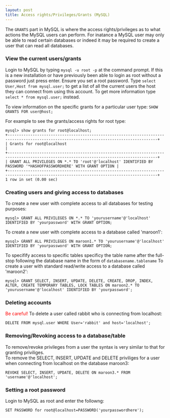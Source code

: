 ```yaml
---
layout: post 
title: Access rights/Privileges/Grants (MySQL)
---
```


The `GRANTS` part in MySQL is where the access rights/privileges as to
what actions the MySQL users can perform. For inatance a MySQL user may
only be able to read certain databases or indeed it may be required to
create a user that can read all databases.

### View the current users/grants

Login to MySQL by typing `mysql -u root -p` at the command prompt. If
this is a new installation or have previously been able to login as root
without a password just press enter. Ensure you set a root password.
Type `select User,Host from mysql.user;` to get a list of all the
current users the host they can connect from using this account. To get
more information type `select * from mysql.user;` instead.

To view information on the specific grants for a particular user type:
`SHOW GRANTS FOR user@host;`

For example to see the grants/access rights for root type:

    mysql> show grants for root@localhost;
    +----------------------------------------------------------------------------------------------------------------------------------------+
    | Grants for root@localhost                                                                                                              |
    +----------------------------------------------------------------------------------------------------------------------------------------+
    | GRANT ALL PRIVILEGES ON *.* TO 'root'@'localhost' IDENTIFIED BY PASSWORD '*HASHOFPASSWORDHERE' WITH GRANT OPTION |
    +----------------------------------------------------------------------------------------------------------------------------------------+
    1 row in set (0.00 sec)

### Creating users and giving access to databases

To create a new user with complete access to all databases for testing
purposes:

    mysql> GRANT ALL PRIVILEGES ON *.* TO 'yourusername'@'localhost' IDENTIFIED BY 'yourpassword' WITH GRANT OPTION;

To create a new user with complete access to a database called
\'maroon1\':

    mysql> GRANT ALL PRIVILEGES ON maroon1.* TO 'yourusername'@'localhost' IDENTIFIED BY 'yourpassword' WITH GRANT OPTION;

To specifify access to specific tables specificy the table name after
the full-stop following the database name in the form of
`databasename.tablename` To create a user with standard read/write
access to a database called \'maroon2\':

    mysql> GRANT SELECT, INSERT, UPDATE, DELETE, CREATE, DROP, INDEX, ALTER, CREATE TEMPORARY TABLES, LOCK TABLES ON maroon2.* TO 'yourusername'@'localhost' IDENTIFIED BY 'yourpassword';

### Deleting accounts

<font color=red>Be careful!</font> To delete a user called rabbit who is
connecting from localhost:

    DELETE FROM mysql.user WHERE User='rabbit' and host='localhost';

### Removing/Revoking access to a database/table

To remove/revoke privileges from a user the syntax is very similar to
that for granting priviliges.\
To remove the SELECT, INSERT, UPDATE and DELETE priviliges for a user
when connecting from localhost on the database maroon3:

    REVOKE SELECT, INSERT, UPDATE, DELETE ON maroon3.* FROM 'username'@'localhost';

### Setting a root password

Login to MySQL as root and enter the followng:

    SET PASSWORD for root@localhost=PASSWORD('yourpasswordhere');
